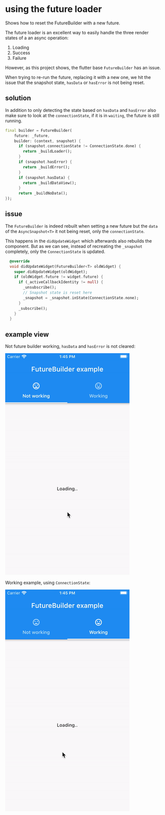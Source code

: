 # using the future loader

Shows how to reset the FutureBuilder with a new future.

The future loader is an excellent way to easily handle the three render states of a an async operation:

1. Loading
2. Success
3. Failure

However, as this project shows, the flutter base `FutureBuilder` has an issue.

When trying to re-run the future, replacing it with a new one, we hit the issue that the snapshot state, `hasData` or `hasError` is not being reset.

## solution

In addition to only detecting the state based on `hasData` and `hasError` also make sure to look at the `connectionState`, if it is in `waiting`, the future is still running.

```dart
final builder = FutureBuilder(
    future: _future,
    builder: (context, snapshot) {
      if (snapshot.connectionState != ConnectionState.done) {
        return _buildLoader();
      }
      if (snapshot.hasError) {
        return _buildError();
      }
      if (snapshot.hasData) {
        return _buildDataView();
      }     
      return _buildNoData();
});
```    

## issue

The `FutureBuilder` is indeed rebuilt when setting a new future but the `data` of the `AsyncSnapshot<T>` it not being reset, only the `connectionState`.

This happens in the `didUpdateWidget` which afterwards also rebuilds the component. But as we can see, instead of recreating the `_snapshot` completely, only the `ConnectionState` is updated.

```dart
  @override
  void didUpdateWidget(FutureBuilder<T> oldWidget) {
    super.didUpdateWidget(oldWidget);
    if (oldWidget.future != widget.future) {
      if (_activeCallbackIdentity != null) {
        _unsubscribe();
        // Snapshot state is reset here
        _snapshot = _snapshot.inState(ConnectionState.none);
      }
      _subscribe();
    }
  }
```

## example view

Not future builder working, `hasData` and `hasError` is not cleared:

![not working example](./not-working.gif)

Working example, using `ConnectionState`:

![working example](./working.gif)